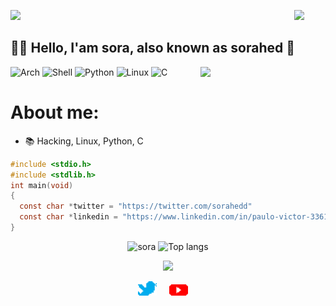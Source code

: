 <p align="left">
  <img src="https://user-images.githubusercontent.com/5679180/79618120-0daffb80-80be-11ea-819e-d2b0fa904d07.gif" width="50px"> 
  <img align="right" src="https://data.whicdn.com/images/232263957/original.gif" width="50px"> 
</p>

## :man_technologist: Hello, I'am sora, also known as sorahed 👋

<img align='right' src='https://pa1.narvii.com/6909/606c45e5abeaba02f01f07281a1b722d40c39e45r1-623-688_hq.gif' width='200"'>

![Arch](https://img.shields.io/badge/Arch_Linux-1793D1?style=for-the-badge&logo=arch-linux&logoColor=white)
![Shell](https://img.shields.io/badge/Shell_Script-121011?style=for-the-badge&logo=gnu-bash&logoColor=white)
![Python](https://img.shields.io/badge/Python-FFD43B?style=for-the-badge&logo=python&logoColor=darkgreen)
![Linux](https://img.shields.io/badge/-linux-%231572B6?style=flat-square&logo=linux)
![C](https://img.shields.io/badge/C-00599C?style=for-the-badge&logo=c&logoColor=white)


# About me:
- :books: Hacking, Linux, Python, C


```c
#include <stdio.h>
#include <stdlib.h>
int main(void)
{
  const char *twitter = "https://twitter.com/sorahedd"
  const char *linkedin = "https://www.linkedin.com/in/paulo-victor-336138207/"
}

```


<p align="center">
  <img src="https://github-readme-stats.vercel.app/api?username=sorahed&show_icons=true&title_color=fff&icon_color=00d9ff&text_color=c9d1d9&bg_color=161b22" alt="sora"/>
    <img src="https://github-readme-stats.vercel.app/api/top-langs/?username=sorahed&layout=compact&show_icons=true&title_color=fff&icon_color=fff&text_color=c9d1d9&bg_color=161b22" alt="Top langs" />
</p>

<p align="center">
  <img src="https://pa1.narvii.com/6909/632e7f8c93327a9ad2650e4fbb5c89648d49a7ear1-426-475_hq.gif" width="200"/>
</p>

<p align="center">
  <a rel="nofollow noopener noreferrer" target="_blank" href="https://twitter.com/sorahedd">
  <img src="https://raw.githubusercontent.com/TanZng/TanZng/master/assets/twitter.png" width="30px" alt="Twitter"></a>
  &nbsp; &nbsp;
  <a rel="nofollow noopener noreferrer" target="_blank" href="https://www.youtube.com/channel/UCByyXXtKK85oxjythCwMyxw">
  <img src="https://raw.githubusercontent.com/TanZng/TanZng/master/assets/youtube.png" width="30px" alt="YouTube"></a>
  &nbsp; &nbsp;
</p> 
